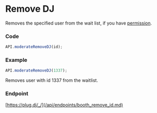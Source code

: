 # Remove DJ

Removes the specified user from the wait list, if you have [permission](/api/roles.md).

### Code

```js
API.moderateRemoveDJ(id);
```

### Example
```js
API.moderateRemoveDJ(1337);
```
Removes user with id 1337 from the waitlist.

### Endpoint

[https://plug.dj/_/](/api/endpoints/booth_remove_id.md)
